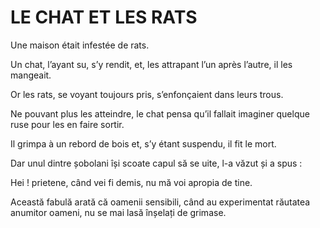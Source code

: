# LE CHAT ET LES RATS

Une maison était infestée de rats. 

Un chat, l’ayant su, s’y rendit, et, les attrapant l’un après l’autre, il les mangeait.

Or les rats, se voyant toujours pris, s’enfonçaient dans leurs trous. 

Ne pouvant plus les atteindre, le chat pensa qu’il fallait imaginer quelque ruse pour les en faire sortir. 

Il grimpa à un rebord de bois et, s’y étant suspendu, il fit le mort. 

Dar unul dintre șobolani își scoate capul să se uite, l-a văzut și a spus : 

Hei ! prietene, când vei fi demis, nu mă voi apropia de tine.


Această fabulă arată că oamenii sensibili, când au experimentat răutatea anumitor oameni, nu se mai lasă înșelați de grimase. 
